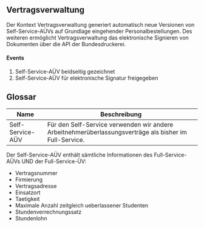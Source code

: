 ## Vertragsverwaltung

Der Kontext Vertragsverwaltung generiert automatisch neue Versionen von Self-Service-AÜVs auf Grundlage eingehender Personalbestellungen.
Des weiteren ermöglicht Vertragsverwaltung das elektronische Signieren von Dokumenten über die API der Bundesdruckerei.

#### Events
1. Self-Service-AÜV beidseitig gezeichnet
2. Self-Service-AÜV für elektronische Signatur freigegeben

## Glossar

Name | Beschreibung
---|---
Self-Service-AÜV | Für den Self-Service verwenden wir andere Arbeitnehmerüberlassungsverträge als bisher im Full-Service.
Der Self-Service-AÜV enthält sämtliche Informationen des Full-Service-AÜVs UND der Full-Service-ÜV:
- Vertragsnummer
- Firmierung
- Vertragsadresse
- Einsatzort
- Taetigkeit
- Maximale Anzahl zeitgleich ueberlassener Studenten
- Stundenverrechnungssatz
- Stundenlohn